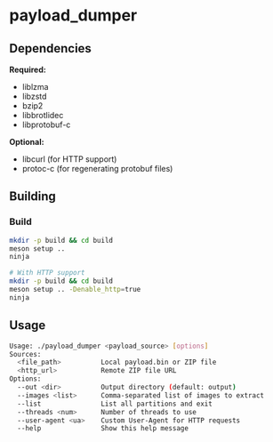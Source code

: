 # payload_dumper
<!--
This was the **initial C prototype** of [payload-dumper-rust](https://github.com/rhythmcache/payload-dumper-rust). I originally started developing this tool in C but later migrated the project to Rust for better safety, maintainability, and performance.

This C version is now **completed for archival and comparison purposes**, but no longer actively maintained.
-->

## Dependencies

**Required:**
- liblzma
- libzstd  
- bzip2
- libbrotlidec
- libprotobuf-c

**Optional:**
- libcurl (for HTTP support)
- protoc-c (for regenerating protobuf files)

## Building

### Build

```bash
mkdir -p build && cd build
meson setup ..
ninja

# With HTTP support
mkdir -p build && cd build
meson setup .. -Denable_http=true
ninja
```

## Usage

```bash
Usage: ./payload_dumper <payload_source> [options]
Sources:
  <file_path>          Local payload.bin or ZIP file
  <http_url>           Remote ZIP file URL
Options:
  --out <dir>          Output directory (default: output)
  --images <list>      Comma-separated list of images to extract
  --list               List all partitions and exit
  --threads <num>      Number of threads to use
  --user-agent <ua>    Custom User-Agent for HTTP requests
  --help               Show this help message
```
<!--
## Current Status
**📦 Archived** - No longer actively maintained  
**🦀 Succeeded by** - [payload-dumper-rust](https://github.com/rhythmcache/payload-dumper-rust)
-->
